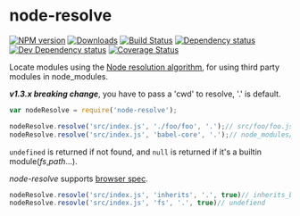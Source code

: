 # node-resolve
[![NPM version][npm-image]][npm-url] [![Downloads][downloads-image]][npm-url] [![Build Status][travis-image]][travis-url] [![Dependency status][david-dm-image]][david-dm-url] [![Dev Dependency status][david-dm-dev-image]][david-dm-dev-url] [![Coverage Status][coveralls-image]][coveralls-url]

Locate modules using the [Node resolution algorithm](https://nodejs.org/api/modules.html#modules_all_together), for using third party modules in node_modules.


***v1.3.x breaking change***, you have to pass a 'cwd' to resolve, '.' is default.

```js
var nodeResolve = require('node-resolve');

nodeResolve.resolve('src/index.js', './foo/foo', '.');// src/foo/foo.js
nodeResolve.resolve('src/index.js', 'babel-core', '.');// node_modules/babel-core/index.js
```

`undefined` is returned if not found, and `null` is returned if it's a builtin module(_fs_,_path_...).

*node-resolve* supports [browser spec](https://github.com/defunctzombie/package-browser-field-spec).

```js
nodeResolve.resovle('src/index.js', 'inherits', '.', true)// inherits_browser.js
nodeResolve.resovle('src/index.js', 'fs', '.', true)// undefiend
```

[npm-url]: https://npmjs.org/package/node-resolve
[downloads-image]: http://img.shields.io/npm/dm/node-resolve.svg
[npm-image]: http://img.shields.io/npm/v/node-resolve.svg
[travis-url]: https://travis-ci.org/yanni4night/node-resolve
[travis-image]: http://img.shields.io/travis/yanni4night/node-resolve.svg
[david-dm-url]:https://david-dm.org/yanni4night/node-resolve
[david-dm-image]:https://david-dm.org/yanni4night/node-resolve.svg
[david-dm-dev-url]:https://david-dm.org/yanni4night/node-resolve#info=devDependencies
[david-dm-dev-image]:https://david-dm.org/yanni4night/node-resolve/dev-status.svg
[coveralls-image]:https://coveralls.io/repos/github/yanni4night/node-resolve/badge.svg?branch=master
[coveralls-url]:https://coveralls.io/github/yanni4night/node-resolve?branch=master
